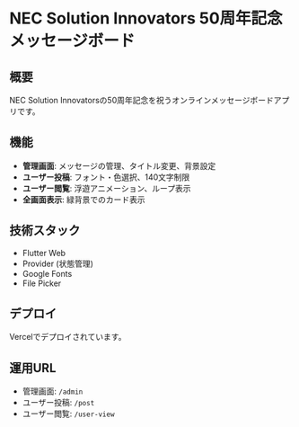 # NEC Solution Innovators 50周年記念メッセージボード

## 概要
NEC Solution Innovatorsの50周年記念を祝うオンラインメッセージボードアプリです。

## 機能
- **管理画面**: メッセージの管理、タイトル変更、背景設定
- **ユーザー投稿**: フォント・色選択、140文字制限
- **ユーザー閲覧**: 浮遊アニメーション、ループ表示
- **全画面表示**: 緑背景でのカード表示

## 技術スタック
- Flutter Web
- Provider (状態管理)
- Google Fonts
- File Picker

## デプロイ
Vercelでデプロイされています。

## 運用URL
- 管理画面: `/admin`
- ユーザー投稿: `/post`
- ユーザー閲覧: `/user-view`